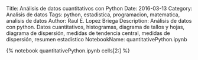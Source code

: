 Title: Análisis de datos cuantitativos con Python
Date: 2016-03-13
Category: Analisis de datos
Tags: python, estadistica, programacion, matematica, analisis de datos
Author: Raul E. Lopez Briega
Description: Análisis de datos con python. Datos cuantitativos, histogramas, diagrama de tallos y hojas, diagrama de dispersión, medidas de tendencia central, medidas de dispersión, resumen estadístico
NotebookName: quantitativePython.ipynb

{% notebook quantitativePython.ipynb cells[2:] %}
